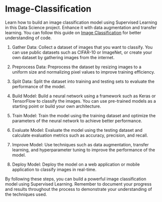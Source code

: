 # Image-Classification
Learn how to build an image classification model using Supervised Learning in this Data Science project. Enhance it with data augmentation and transfer learning. You can follow this guide on [Image Classification](https://wisetechcat.com/image-classification/) for better understanding of code.

1. Gather Data: Collect a dataset of images that you want to classify. You can use public datasets such as CIFAR-10 or ImageNet, or create your own dataset by gathering images from the internet.

2. Preprocess Data: Preprocess the dataset by resizing images to a uniform size and normalizing pixel values to improve training efficiency.

3. Split Data: Split the dataset into training and testing sets to evaluate the performance of the model.

4. Build Model: Build a neural network using a framework such as Keras or TensorFlow to classify the images. You can use pre-trained models as a starting point or build your own architecture.

5. Train Model: Train the model using the training dataset and optimize the parameters of the neural network to achieve better performance.

6. Evaluate Model: Evaluate the model using the testing dataset and calculate evaluation metrics such as accuracy, precision, and recall.

7. Improve Model: Use techniques such as data augmentation, transfer learning, and hyperparameter tuning to improve the performance of the model.

8. Deploy Model: Deploy the model on a web application or mobile application to classify images in real-time.

By following these steps, you can build a powerful image classification model using Supervised Learning. Remember to document your progress and results throughout the process to demonstrate your understanding of the techniques used.
